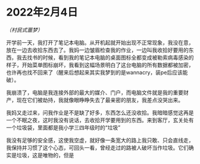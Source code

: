 # 2022年2月4日

*（村民式噩梦）*

开学前一天，我打开了笔记本电脑。从开机起就开始出现不正常现象，我没在意，放在一边去收拾东西去了。我妈一边皱眉检查我的作业，一边叫我收拾好要用的东西，我去找书的时候，看到我的笔记本电脑的桌面图标全都变成被勒索病毒感染的样子，开始菜单图标崩坏，我看到这幅场景明白了这台电脑的所有数据都被加密，也许再也找不回来了（醒来后想起来其实我梦到的是wannacry，装pe后应该能破）。

我崩溃了，电脑是我连接外部的最大的媒介、门户，而电脑文件就是我的重要财产，现在它们被劫持，我就像眼睁睁失去了最亲密的朋友，我差点没哭出来。

我妈又走过来，问我作业是不是缺了好多，东西怎么还没收拾。我暗暗感觉这再是一个不眠之夜，这时我没有说话，去收拾开学要用到的东西。来到客厅，玄关处有一个垃圾袋，里面都是我小学三四年级时的“垃圾”

我没有足够的安全感，这使我空虚，就好像一条宽大的路上我只敢、只会直线走，我保持并习惯了这个心态，可回头一看，曾经走过的路被人破坏当作垃圾。它们确实是垃圾，这是唯物的，但是